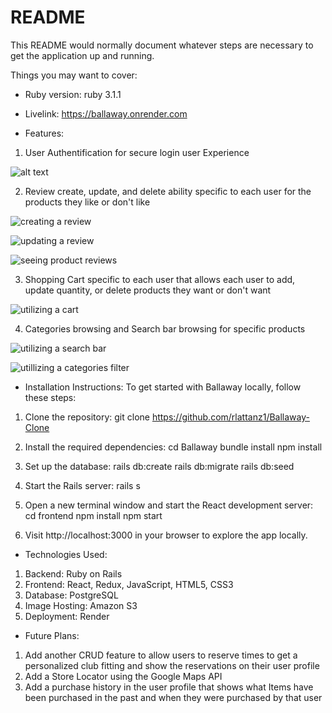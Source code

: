 # README

This README would normally document whatever steps are necessary to get the
application up and running.

Things you may want to cover:

* Ruby version: ruby 3.1.1

* Livelink: https://ballaway.onrender.com

* Features:

1. User Authentification for secure login user Experience

![alt text](https://github.com/[username]/[reponame]/blob/[branch]/image.jpg?raw=true)

2.  Review create, update, and delete ability specific to each user for the products they like or don't like

![creating a review](https://github.com/rlattanz1/Ballaway-Clone/Ballaway/images/main/create_reviews.png)

![updating a review](https://github.com/rlattanz1/Ballaway-Clone/blob/main/update_reviews.png)

![seeing product reviews](https://github.com/rlattanz1/Ballaway-Clone/images/main/product_reviews.png)

3. Shopping Cart specific to each user that allows each user to add, update quantity, or delete products they want or don't want

![utilizing a cart](https://github.com/rlattanz1/Ballaway-Clone/images/main/cart.png?raw=true)

4. Categories browsing and Search bar browsing for specific products

![utilizing a search bar](https://github.com/rlattanz1/Ballaway-Clone/images/main/categories.png?raw=true)

![utillizing a categories filter](https://github.com/rlattanz1/Ballaway-Clone/images/main/search.png?raw=true)

* Installation Instructions:
To get started with Ballaway locally, follow these steps:

1. Clone the repository: git clone https://github.com/rlattanz1/Ballaway-Clone

2. Install the required dependencies: cd Ballaway bundle install npm install

3. Set up the database: rails db:create rails db:migrate rails db:seed

4. Start the Rails server: rails s

5. Open a new terminal window and start the React development server: cd frontend npm install npm start

6. Visit http://localhost:3000 in your browser to explore the app locally.

* Technologies Used:
1. Backend: Ruby on Rails
2. Frontend: React, Redux, JavaScript, HTML5, CSS3
3. Database: PostgreSQL
4. Image Hosting: Amazon S3
5. Deployment: Render

* Future Plans:
1. Add another CRUD feature to allow users to reserve times to get a personalized club fitting and show the reservations on their user profile
2. Add a Store Locator using the Google Maps API
3. Add a purchase history in the user profile that shows what Items have been purchased in the past and when they were purchased by that user
